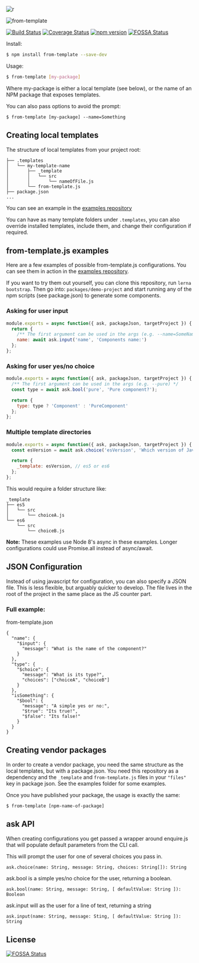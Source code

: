 ![r](https://user-images.githubusercontent.com/8266711/34106451-286cde56-e3f0-11e7-8b8d-f1c197775d55.png)

![from-template](https://user-images.githubusercontent.com/8266711/34106471-3b2499b2-e3f0-11e7-92c7-53812f4753f4.gif)

[![Build Status](https://travis-ci.org/stephenwf/from-template.svg?branch=master)](https://travis-ci.org/stephenwf/from-template) [![Coverage Status](https://coveralls.io/repos/github/stephenwf/from-template/badge.svg?branch=master)](https://coveralls.io/github/stephenwf/from-template?branch=master) [![npm version](https://badge.fury.io/js/from-template.svg)](https://badge.fury.io/js/from-template) [![FOSSA Status](https://app.fossa.io/api/projects/git%2Bgithub.com%2Fstephenwf%2Ffrom-template.svg?type=shield)](https://app.fossa.io/projects/git%2Bgithub.com%2Fstephenwf%2Ffrom-template?ref=badge_shield)

Install:
```bash
$ npm install from-template --save-dev
```

Usage:
```bash
$ from-template [my-package]
```
Where my-package is either a local template (see below), or
the name of an NPM package that exposes templates.

You can also pass options to avoid the prompt:
```
$ from-template [my-package] --name=Something
```

## Creating local templates
The structure of local templates from your project root:
```
├── .templates
│   └── my-template-name
│       ├── _template
│       │   └── src
│       │       └── nameOfFile.js
│       └── from-template.js
├── package.json
...
```
You can see an example in the [examples repository](https://github.com/stephenwf/from-template-examples)

You can have as many template folders under `.templates`, you
can also override installed templates, include them, and change
their configuration if required.

## from-template.js examples
Here are a few examples of possible from-template.js configurations.
You can see them in action in the [examples repository](https://github.com/stephenwf/from-template-examples).

If you want to try them out yourself, you can clone this repository, 
run `lerna bootstrap`. Then go into: `packages/demo-project` and
start running any of the npm scripts (see package.json) to generate
some components.

### Asking for user input
```javascript
module.exports = async function({ ask, packageJson, targetProject }) {  
  return { 
    /** The first argument can be used in the args (e.g. --name=SomeName) */
    name: await ask.input('name', 'Components name:')
  };
};
```

### Asking for user yes/no choice
```javascript
module.exports = async function({ ask, packageJson, targetProject }) {
  /** The first argument can be used in the args (e.g. --pure) */
  const type = await ask.bool('pure', 'Pure component?');

  return { 
    type: type ? 'Component' : 'PureComponent'
  };
};
```

### Multiple template directories
```javascript
module.exports = async function({ ask, packageJson, targetProject }) {
  const esVersion = await ask.choice('esVersion', 'Which version of JavaScript?', ['es5', 'es6']);

  return { 
    _template: esVersion, // es5 or es6
  };
};
```

This would require a folder structure like:
```
_template
├── es5
│   └── src
│       └── choiceA.js
└── es6
    └── src
        └── choiceB.js
```

**Note:** These examples use Node 8's async in these examples. Longer configurations
      could use Promise.all instead of async/await.
      
## JSON Configuration
Instead of using javascript for configuration, you can also specify a JSON file. This is 
less flexible, but arguably quicker to develop. The file lives in the root of the project
in the same place as the JS counter part.

### Full example:
from-template.json
```
{
  "name": {
    "$input": {
      "message": "What is the name of the component?"
    }
  },
  "type": {
    "$choice": {
      "message": "What is its type?",
      "choices": ["choiceA", "choiceB"]
    }
  },
  "isSomething": {
    "$bool": {
      "message": "A simple yes or no:",
      "$true": "Its true!",
      "$false": "Its false!"
    }
  }
}
```

## Creating vendor packages
In order to create a vendor package, you need the same structure
as the local templates, but with a package.json. You need this
repository as a dependency and the `_template` and `from-template.js` files
in your `"files"` key in package json. See the examples folder for
some examples.

Once you have published your package, the usage is exactly the same:

```
$ from-template [npm-name-of-package]
``` 

## ask API
When creating configurations you get passed a wrapper around enquire.js
that will populate default parameters from the CLI call.

This will prompt the user for one of several choices you pass in.
```
ask.choice(name: String, message: String, choices: String[]): String
```

ask.bool is a simple yes/no choice for the user, returning a boolean.
```
ask.bool(name: String, message: String, [ defaultValue: String ]): Boolean
```

ask.input will as the user for a line of text, returning a string
```
ask.input(name: String, message: Sting, [ defaultValue: String ]): String
```


## License
[![FOSSA Status](https://app.fossa.io/api/projects/git%2Bgithub.com%2Fstephenwf%2Ffrom-template.svg?type=large)](https://app.fossa.io/projects/git%2Bgithub.com%2Fstephenwf%2Ffrom-template?ref=badge_large)
